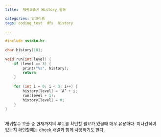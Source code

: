 ```yaml
---
title:  재귀호출시 History 활용

categories: 알고리즘 
tags: coding_test  dfs  history
 
---
```


  
```cpp  
#include <stdio.h>  
  
char history[10];  
  
void run(int level) {  
	if (level == 3) {  
		print("%s", history);  
		return;  
	}  
  
	for (int i = 0; i < 3; i++) {  
		history[level] = ‘A’ + i;  
		run(level + 1);  
		history[level] = 0;  
	}  
}  
  
```  
  
재귀함수 호출 중 현재까지의 루트를 확인할 필요가 있을때 매우 유용하다. 지나간적이 있는지 확인할때는 check 배열과 함께 사용하기도 한다.  
